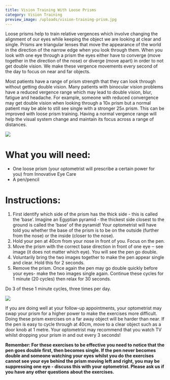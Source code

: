 ```yaml
---
title: Vision Training With Loose Prisms
category: Vision Training
preview_image: /uploads/vision-training-prism.jpg
---
```


<div class="employee-heading">
<p>Loose prisms help to train relative vergences which involve changing the alignment of our eyes while keeping the object we are looking at clear and single. Prisms are triangular lenses that move the appearance of the world in the direction of the narrow edge when you look through them. When you look with one eye through a prism the eyes either have to converge (move together in the direction of the nose) or diverge (move apart) in order to not get double vision. We make these vergence movements every second of the day to focus on near and far objects.</p> 
<p>Most patients have a range of prism strength that they can look through without getting double vision. Many patients with binocular vision problems have a reduced vergence range which may lead to double vision, blur, fatigue and headache. For example, someone with reduced convergence may get double vision when looking through a 10ʌ prism but a normal patient may be able to still see single with a stronger 25ʌ prism. This can be improved with loose prism training. Having a normal vergence range will help the visual system change and maintain its focus across a range of distances.</p>
</div>

![](/uploads/vision-training-prism.jpg)

# What you will need:

  * One loose prism (your optometrist will prescribe a certain power for you) from Innovative Eye Care
  * A pen/pencil

# Instructions:

  1. First identify which side of the prism has the thick side - this is called the ‘base’. Imagine an Egyptian pyramid - the thickest side closest to the ground is called the ‘base’ of the pyramid! Your optometrist will have told you whether the base of the prism is to be on the outside (further from the nose) or the inside (closer to the nose).
  2. Hold your pen at 40cm from your nose in front of you. Focus on the pen.
  3. Move the prism with the correct base direction in front of one eye ‒ see image (it does not matter which eye). You will see the pen go double.
  4. Voluntarily bring the two images together to make the pen appear single and clear. Hold this for 2 seconds.
  5. Remove the prism. Once again the pen may go double quickly before your eyes- make the two images single again. Continue these cycles for 1 minute (20 cycles) then relax for 30 seconds.

Do 3 of these 1 minute cycles, three times per day. 


![](/uploads/prism-base.jpg)

If you are doing well at your follow-up appointments, your optometrist may swap your prism for a higher power to make the exercises more difficult. Doing these prism exercises on a far away object will be harder than near. If the pen is easy to cycle through at 40cm, move to a clear object such as a door knob at 1 metre. Your optometrist may recommend that you watch TV whilst dropping your prism in and out every 3 seconds!

**Remember: For these exercises to be effective you need to notice that the pen goes double first, then becomes single. If the pen never becomes double and someone watching your eyes whilst you do the exercises cannot see your eye behind the prism moving left and right, you may be suppressing one eye - discuss this with your optometrist. Please ask us if you have any other questions about the exercises.**
